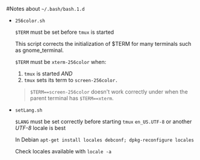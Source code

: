 #Notes about `~/.bash/bash.1.d`

* `256color.sh`

   `$TERM` must be set before `tmux` is started

   This script corrects the initialization of $TERM for many
   terminals such as gnome_terminal.

  `$TERM` must be `xterm-256color` when:
     1. `tmux` is started *AND*
     2. `tmux` sets its term to `screen-256color.`

  > `$TERM==screen-256color` doesn't work correctly under
  > when the parent terminal has `$TERM==xterm`.

* `setLang.sh`

  `$LANG` must be set correctly before starting `tmux`
  `en_US.UTF-8` or another *UTF-8* locale is best

  In Debian `apt-get install locales debconf; dpkg-reconfigure locales`

  Check locales available with `locale -a`

